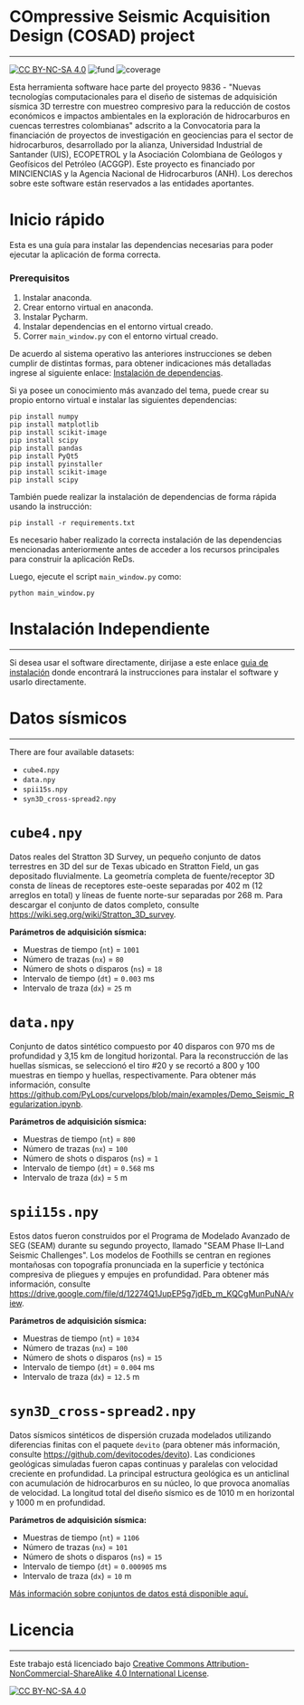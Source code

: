 # COmpressive Seismic Acquisition Design (COSAD) project

---

[![CC BY-NC-SA 4.0][cc-by-nc-sa-shield]][cc-by-nc-sa]
![fund](https://img.shields.io/badge/Fundby-Minciencias--ANH-red)
![coverage](https://img.shields.io/badge/status-40%25-yellowgreen)

Esta herramienta software hace parte del proyecto 9836 - "Nuevas tecnologías computacionales para el diseño de sistemas de adquisición sísmica 3D terrestre con muestreo compresivo para la reducción de costos económicos e impactos ambientales en la exploración de hidrocarburos en cuencas terrestres colombianas" adscrito a la Convocatoria para la financiación de proyectos de investigación en geociencias para el sector de hidrocarburos, desarrollado por la alianza, Universidad Industrial de Santander (UIS), ECOPETROL y la Asociación Colombiana de Geólogos y Geofísicos del Petróleo (ACGGP). Este proyecto es financiado por MINCIENCIAS y la Agencia Nacional de Hidrocarburos (ANH). Los derechos sobre este software están reservados a las entidades aportantes.

# **Inicio rápido**

Esta es una guía para instalar las dependencias necesarias para poder ejecutar la aplicación de forma correcta.

### **Prerequisitos**

1. Instalar anaconda.
2. Crear entorno virtual en anaconda. 
3. Instalar Pycharm.
4. Instalar dependencias en el entorno virtual creado.
5. Correr `main_window.py` con el entorno virtual creado.

De acuerdo al sistema operativo las anteriores instrucciones se deben cumplir de distintas formas, para obtener indicaciones más detalladas ingrese al siguiente enlace: [Instalación de dependencias](https://github.com/carlosh93/9836_seismic_project/wiki/I.-Manual-de-Instalación-Aplicación-ReDs,-Modo-Desarrolador).

Si ya posee un conocimiento más avanzado del tema, puede crear su propio entorno virtual e instalar las siguientes dependencias:

```
pip install numpy
pip install matplotlib
pip install scikit-image
pip install scipy
pip install pandas
pip install PyQt5
pip install pyinstaller
pip install scikit-image
pip install scipy
```

También puede realizar la instalación de dependencias de forma rápida usando la instrucción:

```
pip install -r requirements.txt
```

Es necesario haber realizado la correcta instalación de las dependencias mencionadas anteriormente antes de acceder a los recursos principales para construir la aplicación ReDs.

Luego, ejecute el script `main_window.py` como:

`python main_window.py`

# Instalación Independiente

---

Si desea usar el software directamente, dirijase a este enlace [guia de instalación](https://github.com/carlosh93/9836_seismic_project/wiki/III.-Versi%C3%B3n-Ejecutable-ReDs-(Release),-Modo-Usuario-Final) donde encontrará la instrucciones para instalar el software y usarlo directamente.

# **Datos sísmicos**

---

There are four available datasets:

* `cube4.npy`
* `data.npy`
* `spii15s.npy`
* `syn3D_cross-spread2.npy`

# **`cube4.npy`**
Datos reales del Stratton 3D Survey, un pequeño conjunto de datos terrestres en 3D del sur de Texas ubicado en Stratton Field, un gas depositado fluvialmente. La geometría completa de fuente/receptor 3D consta de líneas de receptores este-oeste separadas por 402 m (12 arreglos en total) y líneas de fuente norte-sur separadas por 268 m. Para descargar el conjunto de datos completo, consulte https://wiki.seg.org/wiki/Stratton_3D_survey.

**Parámetros de adquisición sísmica:**

* Muestras de tiempo (`nt`) = `1001`
* Número de trazas (`nx`) = `80`
* Número de shots o disparos (`ns`) = `18`
* Intervalo de tiempo (`dt`) = `0.003` ms
* Intervalo de traza (`dx`) = `25` m

# **`data.npy`**
Conjunto de datos sintético compuesto por 40 disparos con 970 ms de profundidad y 3,15 km de longitud horizontal. Para la reconstrucción de las huellas sísmicas, se seleccionó el tiro #20 y se recortó a 800 y 100 muestras en tiempo y huellas, respectivamente. Para obtener más información, consulte https://github.com/PyLops/curvelops/blob/main/examples/Demo_Seismic_Regularization.ipynb.

**Parámetros de adquisición sísmica:**

* Muestras de tiempo (`nt`) = `800`
* Número de trazas (`nx`) = `100`
* Número de shots o disparos (`ns`) = `1`
* Intervalo de tiempo (`dt`) = `0.568` ms
* Intervalo de traza (`dx`) = `5` m

# **`spii15s.npy`**
Estos datos fueron construidos por el Programa de Modelado Avanzado de SEG (SEAM) durante su segundo proyecto, llamado "SEAM Phase II–Land Seismic Challenges". Los modelos de Foothills se centran en regiones montañosas con topografía pronunciada en la superficie y tectónica compresiva de pliegues y empujes en profundidad. Para obtener más información, consulte https://drive.google.com/file/d/12274Q1JupEP5g7jdEb_m_KQCgMunPuNA/view.

**Parámetros de adquisición sísmica:**

* Muestras de tiempo (`nt`) = `1034`
* Número de trazas (`nx`) = `100`
* Número de shots o disparos (`ns`) = `15`
* Intervalo de tiempo (`dt`) = `0.004` ms
* Intervalo de traza (`dx`) = `12.5` m

# **`syn3D_cross-spread2.npy`**
Datos sísmicos sintéticos de dispersión cruzada modelados utilizando diferencias finitas con el paquete `devito` (para obtener más información, consulte https://github.com/devitocodes/devito). Las condiciones geológicas simuladas fueron capas continuas y paralelas con velocidad creciente en profundidad. La principal estructura geológica es un anticlinal con acumulación de hidrocarburos en su núcleo, lo que provoca anomalías de velocidad. La longitud total del diseño sísmico es de 1010 m en horizontal y 1000 m en profundidad.

**Parámetros de adquisición sísmica:**

* Muestras de tiempo (`nt`) = `1106`
* Número de trazas (`nx`) = `101`
* Número de shots o disparos (`ns`) = `15`
* Intervalo de tiempo (`dt`) = `0.000905` ms
* Intervalo de traza (`dx`) = `10` m

[Más información sobre conjuntos de datos está disponible aquí.](https://github.com/carlosh93/9836_seismic_project/blob/652f805a3acf3176a32dbd4966bedbb70ef9545a/data/README.md)

<!--# Survey Binning acquisition

---

Summary scripts fold calculation, offset diagrams and other acquisition parameter needed in survey layout. @Claudia and @Paul

# Reconstruction algorithms

---

Summary - algorithms. All needed documentation, including references and so on. @Bacca,@Karen, @Kareth


Summary about the GUI, screenshots, and some breif description @Hinojosa-->

# Licencia

---

Este trabajo está licenciado bajo
[Creative Commons Attribution-NonCommercial-ShareAlike 4.0 International License][cc-by-nc-sa].

[![CC BY-NC-SA 4.0][cc-by-nc-sa-image]][cc-by-nc-sa]

[cc-by-nc-sa]: http://creativecommons.org/licenses/by-nc-sa/4.0/
[cc-by-nc-sa-image]: https://licensebuttons.net/l/by-nc-sa/4.0/88x31.png
[cc-by-nc-sa-shield]: https://img.shields.io/badge/License-CC%20BY--NC--SA%204.0-lightgrey.svg
